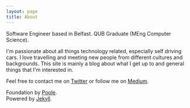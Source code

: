 ```yaml
---
layout: page
title: About
---
```


Software Engineer based in Belfast.
QUB Graduate (MEng Computer Science).

I'm passionate about all things technology related, especially self driving cars. I love travelling and meeting new people from different cultures and backgrounds. This site is mainly a blog about what I get up to and general things that I'm interested in.

Feel free to contact me on [Twitter](https://twitter.com/cquinn96) or follow me on [Medium](@https://medium.com/@cquinn966).

Foundation by [Poole](https://github.com/poole/poole).
<br/>
Powered by [Jekyll](http://jekyllrb.com/).